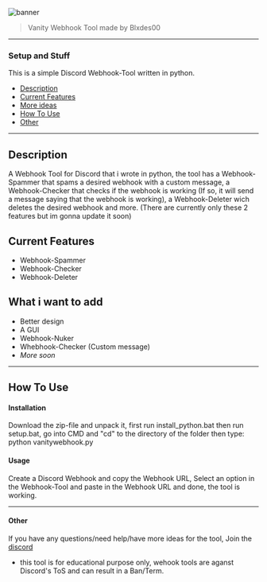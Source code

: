 ![banner](https://user-images.githubusercontent.com/120686440/210896840-276439a8-e9c5-46b5-bd1e-c1c222a153b5.png)

> Vanity Webhook Tool made by Blxdes00

___

### Setup and Stuff
This is a simple Discord Webhook-Tool written in python.

- [Description](#description)
- [Current Features](#current-features)
- [More ideas](#what-i-want-to-add)
- [How To Use](#how-to-use)
- [Other](#other)

___

## Description

A Webhook Tool for Discord that i wrote in python,
the tool has a Webhook-Spammer that spams a desired webhook with a custom message,
a Webhook-Checker that checks if the webhook is working (If so, it will send a message saying that the webhook is working), 
a Webhook-Deleter wich deletes the desired webhook and more. (There are currently only these 2 features but im gonna update it soon)

## Current Features

- Webhook-Spammer
- Webhook-Checker
- Webhook-Deleter

## What i want to add

- Better design
- A GUI
- Webhook-Nuker
- Whebhook-Checker (Custom message)
- _More soon_

___

## How To Use

#### Installation
Download the zip-file and unpack it, first run install_python.bat then run setup.bat, go into CMD and "cd" to the directory of the
folder then type: python vanitywebhook.py

#### Usage
Create a Discord Webhook and copy the Webhook URL, Select an option in the Webhook-Tool and paste in the Webhook URL
and done, the tool is working.

___

#### Other
If you have any questions/need help/have more ideas for the tool, Join the [discord](https://discord.gg/EfeqhFwpE3)
- this tool is for educational purpose only, wehook tools are aganst Discord's ToS and can result in a Ban/Term.
